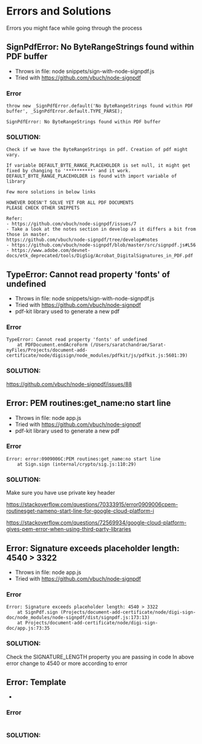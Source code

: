 # Errors and Solutions
Errors you might face while going through the process

##
##
##

## SignPdfError: No ByteRangeStrings found within PDF buffer

- Throws in file: node snippets/sign-with-node-signpdf.js
- Tried with https://github.com/vbuch/node-signpdf

### Error
```
throw new _SignPdfError.default('No ByteRangeStrings found within PDF buffer', _SignPdfError.default.TYPE_PARSE);

SignPdfError: No ByteRangeStrings found within PDF buffer
```
### SOLUTION:
    Check if we have the ByteRangeStrings in pdf. Creation of pdf might vary.
    
    If variable DEFAULT_BYTE_RANGE_PLACEHOLDER is set null, it might get fixed by changing to '**********' and it work.
    DEFAULT_BYTE_RANGE_PLACEHOLDER is found with import variable of library

    Few more solutions in below links

    HOWEVER DOESN'T SOLVE YET FOR ALL PDF DOCUMENTS
    PLEASE CHECK OTHER SNIPPETS

    Refer:
    - https://github.com/vbuch/node-signpdf/issues/7
    - Take a look at the notes section in develop as it differs a bit from those in master.
    https://github.com/vbuch/node-signpdf/tree/develop#notes
    - https://github.com/vbuch/node-signpdf/blob/master/src/signpdf.js#L56
    - https://www.adobe.com/devnet-docs/etk_deprecated/tools/DigSig/Acrobat_DigitalSignatures_in_PDF.pdf

##
##

## TypeError: Cannot read property 'fonts' of undefined

- Throws in file: node snippets/sign-with-node-signpdf.js
- Tried with https://github.com/vbuch/node-signpdf
- pdf-kit library used to generate a new pdf

### Error
```
TypeError: Cannot read property 'fonts' of undefined
    at PDFDocument.endAcroForm (/Users/saratchandrae/Sarat-myFiles/Projects/document-add-certificate/node/digisign/node_modules/pdfkit/js/pdfkit.js:5601:39)
```
### SOLUTION:

https://github.com/vbuch/node-signpdf/issues/88

##
##

## Error: PEM routines:get_name:no start line

- Throws in file: node app.js
- Tried with https://github.com/vbuch/node-signpdf
- pdf-kit library used to generate a new pdf

### Error
```
Error: error:0909006C:PEM routines:get_name:no start line
    at Sign.sign (internal/crypto/sig.js:110:29)
```
### SOLUTION:

Make sure you have use private key header

https://stackoverflow.com/questions/70333915/error0909006cpem-routinesget-nameno-start-line-for-google-cloud-platform-i

https://stackoverflow.com/questions/72569934/google-cloud-platform-gives-pem-error-when-using-third-party-libraries



##
##


## Error: Signature exceeds placeholder length: 4540 > 3322

- Throws in file: node app.js
- Tried with https://github.com/vbuch/node-signpdf

### Error
```
Error: Signature exceeds placeholder length: 4540 > 3322
    at SignPdf.sign (Projects/document-add-certificate/node/digi-sign-doc/node_modules/node-signpdf/dist/signpdf.js:173:13)
    at Projects/document-add-certificate/node/digi-sign-doc/app.js:73:35
```
### SOLUTION:

Check the SIGNATURE_LENGTH property you are passing in code
In above error change to 4540 or more according to error

##
##

## Error: Template

- 

### Error
```

```
### SOLUTION:


##
##

##
##
##

